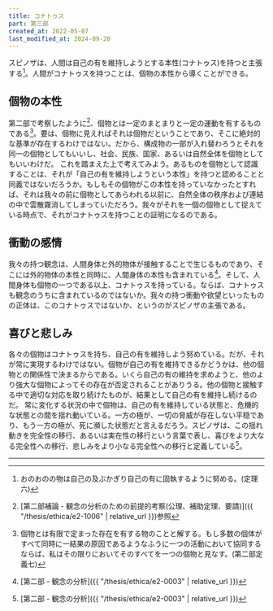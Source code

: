 ```yaml
---
title: コナトゥス
part: 第三部
created_at: 2022-05-07
last_modified_at: 2024-09-20
---
```


スピノザは、人間は自己の有を維持しようとする本性(コナトゥス)を持つと主張する[^ref1-1]。人間がコナトゥスを持つことは、個物の本性から導くことができる。

[^ref1-1]:おのおのの物は自己の及ぶかぎり自己の有に固執するように努める。(定理六)

## 個物の本性

第二部で考察したように[^ref2-1]、個物とは一定のまとまりと一定の運動を有するものである[^ref2-2]。要は、個物に見えればそれは個物だということであり、そこに絶対的な基準が存在するわけではない。だから、構成物の一部が入れ替わろうとそれを同一の個物としてもいいし、社会、民族、国家、あるいは自然全体を個物としてもいいわけだ。
これを踏まえた上で考えてみよう。あるものを個物として認識することは、それが「自己の有を維持しようという本性」を持つと認めることと同義ではないだろうか。もしもその個物がこの本性を持っていなかったとすれば、それは我々の前に個物としてあらわれる以前に、自然全体の秩序および連結の中で雲散霧消してしまっていただろう。我々がそれを一個の個物として捉えている時点で、それがコナトゥスを持つことの証明になるのである。

[^ref2-1]:[第二部補論 - 観念の分析のための前提的考察(公理、補助定理、要請)]({{ "/thesis/ethica/e2-1006" | relative_url }})参照

[^ref2-2]:個物とは有限で定まった存在を有する物のことと解する。もし多数の個体がすべて同時に一結果の原因であるようなふうに一つの活動において協同するならば、私はその限りにおいてそのすべてを一つの個物と見なす。(第二部定義七)

## 衝動の感情

我々の持つ観念は、人間身体と外的物体が接触することで生じるものであり、そこには外的物体の本性と同時に、人間身体の本性も含まれている[^ref3-1]。そして、人間身体も個物の一つである以上、コナトゥスを持っている。ならば、コナトゥスも観念のうちに含まれているのではないか。我々の持つ衝動や欲望といったものの正体は、このコナトゥスではないか、というのがスピノザの主張である。

[^ref3-1]:[第二部 - 観念の分析]({{ "/thesis/ethica/e2-0003" | relative_url }})

## 喜びと悲しみ

各々の個物はコナトゥスを持ち、自己の有を維持しよう努めている。だが、それが常に実現するわけではない。個物が自己の有を維持できるかどうかは、他の個物との関係性で決まるからである。いくら自己の有の維持を求めようと、他のより強大な個物によってその存在が否定されることがありうる。他の個物と接触する中で適切な対応を取り続けたものが、結果として自己の有を維持し続けるのだ。
常に変化する状況の中で個物は、自己の有を維持している状態と、危機的な状態との間を揺れ動いている。一方の極が、一切の脅威が存在しない平穏であり、もう一方の極が、死に瀕した状態だと言えるだろう。スピノザは、この揺れ動きを完全性の移行、あるいは実在性の移行という言葉で表し、喜びをより大なる完全性への移行、悲しみをより小なる完全性への移行と定義している[^ref3-1]。

[^ref3-1]:そこで我々は、精神がもろもろの大なる変化を受けて時にはより大なる完全性へ、また時にはより小なる完全性へ移行しうることが分かる。この受動が我々に喜びおよび悲しみの感情を説明してくれる。こうして私は以下において喜びを精神がより大なる完全性へ移行する受動と解し、これに反して悲しみを精神がより小なる完全性へ移行する受動と解する。(定理一一備考)

---
